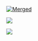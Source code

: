 [![Merged](https://github.com/L-Giordano/budget-users/actions/workflows/test_and_lint.yml/badge.svg?branch=main)](https://github.com/L-Giordano/budget-users/actions/workflows/test_and_lint.yml)

<a href="https://codeclimate.com/github/L-Giordano/budget-users/maintainability"><img src="https://api.codeclimate.com/v1/badges/973535fc4586b9749cdd/maintainability" /></a>

<a href="https://codeclimate.com/github/L-Giordano/budget-users/test_coverage"><img src="https://api.codeclimate.com/v1/badges/973535fc4586b9749cdd/test_coverage" /></a>